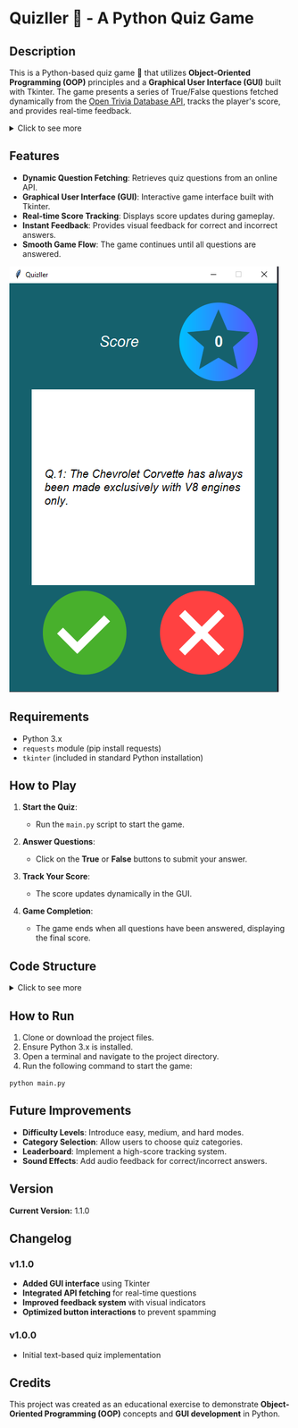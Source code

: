 # Quizller 📖 - A Python Quiz Game

## Description

This is a Python-based quiz game 📖 that utilizes **Object-Oriented Programming (OOP)** principles and a **Graphical User Interface (GUI)** built with Tkinter. The game presents a series of True/False questions fetched dynamically from the [Open Trivia Database API](https://opentdb.com/api_config.php), tracks the player's score, and provides real-time feedback.

<details>
  <summary>Click to see more</summary>
  This project demonstrates:
  - API integration for real-time question retrieval
  - GUI interaction using Tkinter
  - OOP concepts such as class-based structure and modular design
  - Score tracking and dynamic UI updates
</details>


## Features

- **Dynamic Question Fetching**: Retrieves quiz questions from an online API.
- **Graphical User Interface (GUI)**: Interactive game interface built with Tkinter.
- **Real-time Score Tracking**: Displays score updates during gameplay.
- **Instant Feedback**: Provides visual feedback for correct and incorrect answers.
- **Smooth Game Flow**: The game continues until all questions are answered.

![Quizller](/images/Quizller.PNG)

## Requirements

- Python 3.x
- `requests` module (pip install requests)
- `tkinter` (included in standard Python installation)

## How to Play

1. **Start the Quiz**:
   - Run the `main.py` script to start the game.
   
2. **Answer Questions**:
   - Click on the **True** or **False** buttons to submit your answer.

3. **Track Your Score**:
   - The score updates dynamically in the GUI.

4. **Game Completion**:
   - The game ends when all questions have been answered, displaying the final score.

## Code Structure

<details>
  <summary>Click to see more</summary>

### Files:

- **`main.py`**: Initializes and runs the game.
- **`question_model.py`**: Defines the `Question` class.
- **`quiz_brain.py`**: Manages game logic, question tracking, and scorekeeping.
- **`ui.py`**: Handles the Tkinter-based GUI interface.
- **`config.py`**: Stores theme colors and image paths.
- **`data.py`**: Fetches questions from the Open Trivia Database API.

### Key Classes and Functions:

- **`Question` (in `question_model.py`)**:
  - Stores quiz question text and correct answers.

- **`QuizBrain` (in `quiz_brain.py`)**:
  - Manages quiz progression and scoring.
  - `still_has_questions()`: Checks for remaining questions.
  - `next_question()`: Retrieves and formats the next question.
  - `check_answer(user_answer, correct_answer)`: Validates user responses.

- **`QuizInterface` (in `ui.py`)**:
  - Handles GUI setup and user interactions.
  - Displays quiz questions and manages buttons.

</details>

## How to Run

1. Clone or download the project files.
2. Ensure Python 3.x is installed.
3. Open a terminal and navigate to the project directory.
4. Run the following command to start the game:

```
python main.py
```

## Future Improvements

- **Difficulty Levels**: Introduce easy, medium, and hard modes.
- **Category Selection**: Allow users to choose quiz categories.
- **Leaderboard**: Implement a high-score tracking system.
- **Sound Effects**: Add audio feedback for correct/incorrect answers.

## Version

**Current Version:** 1.1.0

## Changelog

### v1.1.0
- **Added GUI interface** using Tkinter
- **Integrated API fetching** for real-time questions
- **Improved feedback system** with visual indicators
- **Optimized button interactions** to prevent spamming

### v1.0.0
- Initial text-based quiz implementation

## Credits

This project was created as an educational exercise to demonstrate **Object-Oriented Programming (OOP)** concepts and **GUI development** in Python.

